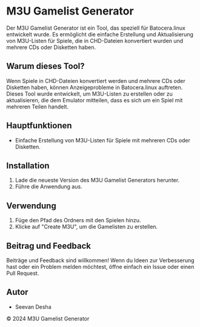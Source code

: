 # M3U Gamelist Generator

Der M3U Gamelist Generator ist ein Tool, das speziell für Batocera.linux entwickelt wurde. Es ermöglicht die einfache Erstellung und Aktualisierung von M3U-Listen für Spiele, die in CHD-Dateien konvertiert wurden und mehrere CDs oder Disketten haben.

## Warum dieses Tool?

Wenn Spiele in CHD-Dateien konvertiert werden und mehrere CDs oder Disketten haben, können Anzeigeprobleme in Batocera.linux auftreten. Dieses Tool wurde entwickelt, um M3U-Listen zu erstellen oder zu aktualisieren, die dem Emulator mitteilen, dass es sich um ein Spiel mit mehreren Teilen handelt.

## Hauptfunktionen

- Einfache Erstellung von M3U-Listen für Spiele mit mehreren CDs oder Disketten.

## Installation

1. Lade die neueste Version des M3U Gamelist Generators herunter.
2. Führe die Anwendung aus.

## Verwendung

1. Füge den Pfad des Ordners mit den Spielen hinzu.
2. Klicke auf "Create M3U", um die Gamelisten zu erstellen.

## Beitrag und Feedback

Beiträge und Feedback sind willkommen! Wenn du Ideen zur Verbesserung hast oder ein Problem melden möchtest, öffne einfach ein Issue oder einen Pull Request.

## Autor

- Seevan Desha

© 2024 M3U Gamelist Generator
